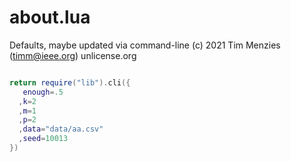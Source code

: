 

# about.lua


Defaults, maybe updated via command-line
(c) 2021 Tim Menzies (timm@ieee.org) unlicense.org

```lua

return require("lib").cli({
   enough=.5
  ,k=2
  ,m=1
  ,p=2
  ,data="data/aa.csv"
  ,seed=10013
})
```
